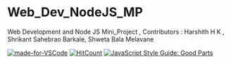 # Web_Dev_NodeJS_MP
Web Development and Node JS Mini_Project , Contributors : Harshith H K , Shrikant Sahebrao Barkale, Shweta Bala Melavane


[![made-for-VSCode](https://img.shields.io/badge/Made%20for-VSCode-1f425f.svg)](https://code.visualstudio.com/)
[![HitCount](http://hits.dwyl.com/{99002442}/{Web_Dev_NodeJS_MP}.svg)](http://hits.dwyl.com/{99002442}/{Web_Dev_NodeJS_MP})
[![JavaScript Style Guide: Good Parts](https://img.shields.io/badge/code%20style-goodparts-brightgreen.svg?style=flat)](https://github.com/dwyl/goodparts "JavaScript The Good Parts")



